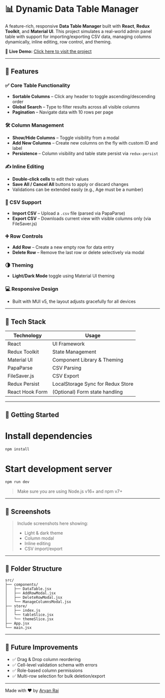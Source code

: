 # 📊 Dynamic Data Table Manager

A feature-rich, responsive **Data Table Manager** built with **React**, **Redux Toolkit**, and **Material UI**. This project simulates a real-world admin panel table with support for importing/exporting CSV data, managing columns dynamically, inline editing, row control, and theming.

🔗 **Live Demo:** [Click here to visit the project](https://table-craft.netlify.app)

---

## 🚀 Features

### ✅ Core Table Functionality

* **Sortable Columns** – Click any header to toggle ascending/descending order
* **Global Search** – Type to filter results across all visible columns
* **Pagination** – Navigate data with 10 rows per page

### 🛠 Column Management

* **Show/Hide Columns** – Toggle visibility from a modal
* **Add New Columns** – Create new columns on the fly with custom ID and label
* **Persistence** – Column visibility and table state persist via `redux-persist`

### ✍️ Inline Editing

* **Double-click cells** to edit their values
* **Save All / Cancel All** buttons to apply or discard changes
* Validations can be extended easily (e.g., Age must be a number)

### 📁 CSV Support

* **Import CSV** – Upload a `.csv` file (parsed via PapaParse)
* **Export CSV** – Downloads current view with visible columns only (via FileSaver.js)

### ➕ Row Controls

* **Add Row** – Create a new empty row for data entry
* **Delete Row** – Remove the last row or delete selectively via modal

### 🌗 Theming

* **Light/Dark Mode** toggle using Material UI theming

### 💻 Responsive Design

* Built with MUI v5, the layout adjusts gracefully for all devices

---

## 🔧 Tech Stack

| Technology      | Usage                             |
| --------------- | --------------------------------- |
| React           | UI Framework                      |
| Redux Toolkit   | State Management                  |
| Material UI     | Component Library & Theming       |
| PapaParse       | CSV Parsing                       |
| FileSaver.js    | CSV Export                        |
| Redux Persist   | LocalStorage Sync for Redux Store |
| React Hook Form | (Optional) Form state handling    |

---

## 🧭 Getting Started


# Install dependencies
```bash
npm install
```
# Start development server
```bash
npm run dev
```

> Make sure you are using Node.js v16+ and npm v7+

---

## 📸 Screenshots

> Include screenshots here showing:
>
> * Light & dark theme
> * Column modal
> * Inline editing
> * CSV import/export

---

## 📂 Folder Structure

```
src/
├── components/
│   ├── DataTable.jsx
│   ├── AddRowModal.jsx
│   ├── DeleteRowModal.jsx
│   └── ManageColumnsModal.jsx
├── store/
│   ├── index.js
│   └── tableSlice.jsx
│   └── themeSlice.jsx
├── App.jsx
└── main.jsx
```

---

## 🧠 Future Improvements

* ✅ Drag & Drop column reordering
* ✅ Cell-level validation schema with errors
* ✅ Role-based column permissions
* ✅ Multi-row selection for bulk deletion/export

---

Made with ❤️ by [Aryan Rai](https://github.com/ar-AryanRai)
